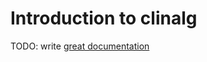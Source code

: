 # Introduction to clinalg

TODO: write [great documentation](http://jacobian.org/writing/what-to-write/)
